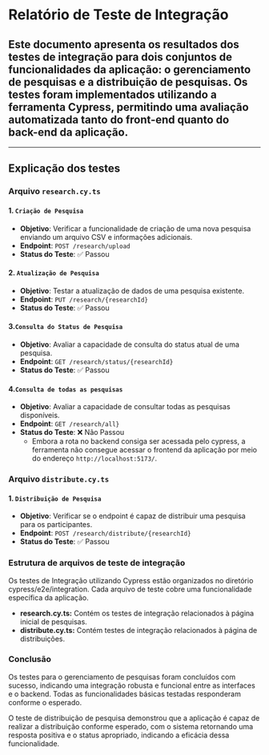 # Relatório de Teste de Integração

Este documento apresenta os resultados dos testes de integração para dois conjuntos de funcionalidades da aplicação: o gerenciamento de pesquisas e a distribuição de pesquisas. Os testes foram implementados utilizando a ferramenta Cypress, permitindo uma avaliação automatizada tanto do front-end quanto do back-end da aplicação.
-----------

-----------
## Explicação dos testes

### Arquivo `research.cy.ts`

#### 1. `Criação de Pesquisa`

- **Objetivo**: Verificar a funcionalidade de criação de uma nova pesquisa enviando um arquivo CSV e informações adicionais.
- **Endpoint**: `POST /research/upload`
- **Status do Teste**: ✅ Passou

#### 2. `Atualização de Pesquisa`

- **Objetivo**: Testar a atualização de dados de uma pesquisa existente.
- **Endpoint**: `PUT /research/{researchId}`
- **Status do Teste**: ✅ Passou

#### 3.`Consulta do Status de Pesquisa`

- **Objetivo**: Avaliar a capacidade de consulta do status atual de uma pesquisa.
- **Endpoint**: `GET /research/status/{researchId}`
- **Status do Teste**: ✅ Passou

#### 4.`Consulta de todas as pesquisas`

- **Objetivo**: Avaliar a capacidade de consultar todas as pesquisas disponíveis.
- **Endpoint**: `GET /research/all}`
- **Status do Teste**: ❌ Não Passou
   * Embora a rota no backend consiga ser acessada pelo cypress, a ferramenta não consegue acessar o frontend da aplicação por meio do endereço `http://localhost:5173/`.


### Arquivo `distribute.cy.ts`

#### 1. `Distribuição de Pesquisa`

- **Objetivo**: Verificar se o endpoint é capaz de distribuir uma pesquisa para os participantes.
- **Endpoint**: `POST /research/distribute/{researchId}`
- **Status do Teste**: ✅ Passou


### Estrutura de arquivos de teste de integração

Os testes de Integração utilizando Cypress estão organizados no diretório cypress/e2e/integration. Cada arquivo de teste cobre uma funcionalidade específica da aplicação.

 - **research.cy.ts:** Contém os testes de integração relacionados à página inicial de pesquisas.
 - **distribute.cy.ts:** Contém testes de integração relacionados à página de distribuições.



### Conclusão

Os testes para o gerenciamento de pesquisas foram concluídos com sucesso, indicando uma integração robusta e funcional entre as interfaces e o backend. Todas as funcionalidades básicas testadas responderam conforme o esperado.

O teste de distribuição de pesquisa demonstrou que a aplicação é capaz de realizar a distribuição conforme esperado, com o sistema retornando uma resposta positiva e o status apropriado, indicando a eficácia dessa funcionalidade.
